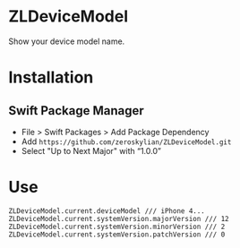 # ZLDeviceModel
Show your device model name.

# Installation

## Swift Package Manager

-   File > Swift Packages > Add Package Dependency
-   Add `https://github.com/zeroskylian/ZLDeviceModel.git `
-   Select "Up to Next Major" with “1.0.0”

# Use

```
ZLDeviceModel.current.deviceModel /// iPhone 4...
ZLDeviceModel.current.systemVersion.majorVersion /// 12
ZLDeviceModel.current.systemVersion.minorVersion /// 2
ZLDeviceModel.current.systemVersion.patchVersion /// 0
```
